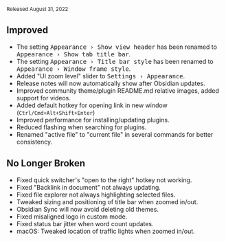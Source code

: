 <small>Released August 31, 2022</small>

## Improved

- The setting <kbd>Appearance › Show view header</kbd> has been renamed to <kbd>Appearance › Show tab title bar</kbd>.
- The setting <kbd>Appearance › Title bar style</kbd> has been renamed to <kbd>Appearance › Window frame style</kbd>.
- Added "UI zoom level" slider to <kbd>Settings › Appearance</kbd>.
- Release notes will now automatically show after Obsidian updates.
- Improved community theme/plugin README.md relative images, added support for videos.
- Added default hotkey for opening link in new window (`Ctrl/Cmd+Alt+Shift+Enter`)
- Improved performance for installing/updating plugins.
- Reduced flashing when searching for plugins.
- Renamed "active file" to "current file" in several commands for better consistency.

## No Longer Broken

- Fixed quick switcher's "open to the right" hotkey not working.
- Fixed "Backlink in document" not always updating.
- Fixed file explorer not always highlighting selected files.
- Tweaked sizing and positioning of title bar when zoomed in/out.
- Obsidian Sync will now avoid deleting old themes.
- Fixed misaligned logo in custom mode.
- Fixed status bar jitter when word count updates.
- macOS: Tweaked location of traffic lights when zoomed in/out.
